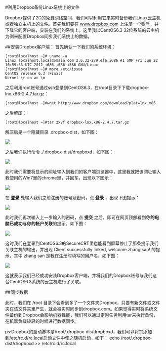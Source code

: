 <!-- --- tag: 独立服务器 云主机 backup dropbox Linux -->
<!-- --- title: 利用Dropbox备份Linux系统上的文件 -->
#利用Dropbox备份Linux系统上的文件

Dropbox提供了2G的免费网络空间，我们可以利用它来实时备份我们Linux云主机或者独立主机上的文件。首先我们要在 www.dropbox.com 上注册一个账号，并下载它的客户端，安装在我们的系统上。这里我以CentOS6.3 32位系统的云主机为例来配置Dropbox同步我们系统上的数据。

##安装Dropbox客户端：
首先确认一下我们的系统环境：

    [root@localhost ~]# uname -a 
    Linux localhost.localdomain.com 2.6.32-279.el6.i686 #1 SMP Fri Jun 22 10:59:55 UTC 2012 i686 i686 i386 GNU/Linux 
    [root@localhost ~]# more /etc/issue  
    CentOS release 6.3 (Final)  
    Kernel \r on an \m   

之后利用root账号通过ssh登录到CentOS6.3，在/root目录下下载dropbox-lnx.x86-2.4.7.tar.gz：
 
    [root@localhost ~]#wget http://www.dropbox.com/download?plat=lnx.x86 
    
之后解压： 

    [root@localhost ~]#tar zxvf dropbox-lnx.x86-2.4.7.tar.gz 
解压后是一个隐藏目录 .dropbox-dist，如下图： 

![](http://kb.51hosting.com/_media/kb/linux01.png) 

之后我们执行命令 ./.dropbox-dist/dropboxd，如下图： 

![](http://kb.51hosting.com/_media/kb/linux02.png) 

此时我们需要将显示的网址输入到我们的客户端浏览器中，这里我就把该网址输入我使用的Win7里的chrome里，并回车，出现以下图示： 

![](http://kb.51hosting.com/_media/kb/linux03.png) 

在 **登录** 处输入我们之前注册的账号及密码，点 **登录** ，出现下图提示： 

![](http://kb.51hosting.com/_media/kb/linux04.png) 

此时我们再次输入上一步输入的密码，点 **提交** 之后，即可在网页顶部看到**你的电脑已成功与你的帐户关联**的提示，如下图： 

![](http://kb.51hosting.com/_media/kb/linux05.png)

这时我们在登录到CentOS6.3的SecureCRT里也能看到屏幕停止了那条提示我们关联主机的输出，并出现 Client successfully linked,  welcome zhang san! 的提示，其中 zhang san 是我在注册时填写的用户名，如下图： 

![](http://kb.51hosting.com/_media/kb/linux06.png) 

这就表示我们已经成功安装Dropbox客户端，并将我们的Dropbox账号与我们这台CentOS6.3系统的云主机进行了关联。

##同步数据

此时，我们在 /root 目录下会看到多了一个文件夹Dropbox，只要有新文件或文件夹在该文件夹里产生，就会被实时同步到dropbox.com。如果觉得实时将系统文件备份到Dropbox会影响机器性能，我们可以通过定时任务利用tar来执行备份，在机器负载较轻的时候进行数据同步。

ps:Dropbox的启动脚本是/root/.dropbox-dis/dropboxd，我们可以将其添加到/etc/rc.d/rc.local启动文件中使之随机启动，如下：
echo /root/.dropbox-dist/dropboxd >> /etc/rc.d/rc.local
